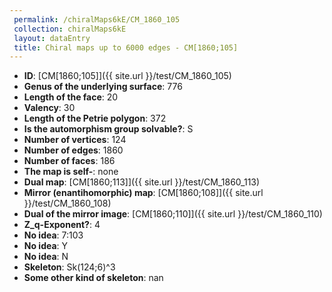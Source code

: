 ```yaml
--- 
 permalink: /chiralMaps6kE/CM_1860_105 
 collection: chiralMaps6kE
 layout: dataEntry
 title: Chiral maps up to 6000 edges - CM[1860;105]
---
```


- **ID**: [CM[1860;105]]({{ site.url }}/test/CM_1860_105)
- **Genus of the underlying surface**: 776
- **Length of the face**: 20
- **Valency**: 30
- **Length of the Petrie polygon**: 372
- **Is the automorphism group solvable?**: S
- **Number of vertices**: 124
- **Number of edges**: 1860
- **Number of faces**: 186
- **The map is self-**: none
- **Dual map**: [CM[1860;113]]({{ site.url }}/test/CM_1860_113)
- **Mirror (enantihomorphic) map**: [CM[1860;108]]({{ site.url }}/test/CM_1860_108)
- **Dual of the mirror image**: [CM[1860;110]]({{ site.url }}/test/CM_1860_110)
- **Z_q-Exponent?**: 4
- **No idea**:  7:103
- **No idea**: Y
- **No idea**: N
- **Skeleton**: Sk(124;6)^3
- **Some other kind of skeleton**: nan
